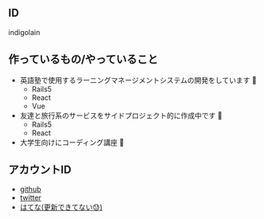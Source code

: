 ## ID
indigolain

## 作っているもの/やっていること
- 英語塾で使用するラーニングマネージメントシステムの開発をしています :pencil:
  - Rails5
  - React
  - Vue
- 友達と旅行系のサービスをサイドプロジェクト的に作成中です :muscle:
  - Rails5
  - React
- 大学生向けにコーディング講座 :school:

## アカウントID
- [github](https://github.com/indigolain)
- [twitter](https://twitter.com/gabach_o)
- [はてな(更新できてない:sweat:)](http://indigolain.hatenablog.com/)
